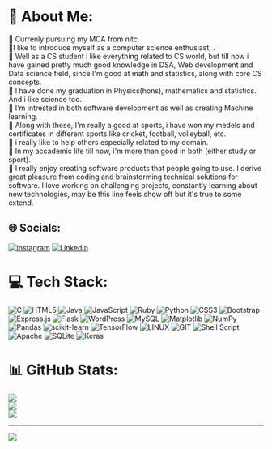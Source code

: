 # 💫 About Me:
🔭 Currenly pursuing my MCA from nitc.</br>
🌱I like to introduce myself as a computer science enthusiast, .</br>
🌱 Well as a CS student i like everything related to CS world, but till now i have gained pretty much good knowledge in DSA, Web    development and Data science field, since I'm good at math and statistics, along with core CS concepts.</br>
🌱 I have done my graduation in Physics(hons), mathematics and statistics. And i like science too.</br>
🌱 I'm intrested in both software development as well as creating Machine learning.</br>
🌱 Along with these, I'm really a good at sports, i have won my medels and certificates in different sports like cricket, football, volleyball,   etc.</br>
🌱 i really like to help others especially related to my domain.</br>
🌱 In my accademic life till now, i'm more than good in both (either study or sport).</br>
🌱 I really enjoy creating software products that people going to use. I derive great pleasure from coding and brainstorming technical solutions for software. I love working on challenging projects, constantly learning about new technologies, may be this line feels show off but it's true to some extend.</br>

## 🌐 Socials:
[![Instagram](https://img.shields.io/badge/Instagram-%23E4405F.svg?logo=Instagram&logoColor=white)](https://instagram.com/singh.prakash2) [![LinkedIn](https://img.shields.io/badge/LinkedIn-%230077B5.svg?logo=linkedin&logoColor=white)](https://linkedin.com/in/prakash-singh-bb6a99174) 

# 💻 Tech Stack:
![C](https://img.shields.io/badge/c-%2300599C.svg?style=for-the-badge&logo=c&logoColor=white) ![HTML5](https://img.shields.io/badge/html5-%23E34F26.svg?style=for-the-badge&logo=html5&logoColor=white) ![Java](https://img.shields.io/badge/java-%23ED8B00.svg?style=for-the-badge&logo=openjdk&logoColor=white) ![JavaScript](https://img.shields.io/badge/javascript-%23323330.svg?style=for-the-badge&logo=javascript&logoColor=%23F7DF1E) ![Ruby](https://img.shields.io/badge/ruby-%23CC342D.svg?style=for-the-badge&logo=ruby&logoColor=white) ![Python](https://img.shields.io/badge/python-3670A0?style=for-the-badge&logo=python&logoColor=ffdd54) ![CSS3](https://img.shields.io/badge/css3-%231572B6.svg?style=for-the-badge&logo=css3&logoColor=white) ![Bootstrap](https://img.shields.io/badge/bootstrap-%238511FA.svg?style=for-the-badge&logo=bootstrap&logoColor=white) ![Express.js](https://img.shields.io/badge/express.js-%23404d59.svg?style=for-the-badge&logo=express&logoColor=%2361DAFB) ![Flask](https://img.shields.io/badge/flask-%23000.svg?style=for-the-badge&logo=flask&logoColor=white) ![WordPress](https://img.shields.io/badge/WordPress-%23117AC9.svg?style=for-the-badge&logo=WordPress&logoColor=white) ![MySQL](https://img.shields.io/badge/mysql-%2300000f.svg?style=for-the-badge&logo=mysql&logoColor=white) ![Matplotlib](https://img.shields.io/badge/Matplotlib-%23ffffff.svg?style=for-the-badge&logo=Matplotlib&logoColor=black) ![NumPy](https://img.shields.io/badge/numpy-%23013243.svg?style=for-the-badge&logo=numpy&logoColor=white) ![Pandas](https://img.shields.io/badge/pandas-%23150458.svg?style=for-the-badge&logo=pandas&logoColor=white) ![scikit-learn](https://img.shields.io/badge/scikit--learn-%23F7931E.svg?style=for-the-badge&logo=scikit-learn&logoColor=white) ![TensorFlow](https://img.shields.io/badge/TensorFlow-%23FF6F00.svg?style=for-the-badge&logo=TensorFlow&logoColor=white) ![LINUX](https://img.shields.io/badge/Linux-FCC624?style=for-the-badge&logo=linux&logoColor=black) ![GIT](https://img.shields.io/badge/Git-fc6d26?style=for-the-badge&logo=git&logoColor=white)
![Shell Script](https://img.shields.io/badge/shell_script-%23121011.svg?style=for-the-badge&logo=gnu-bash&logoColor=white) ![Apache](https://img.shields.io/badge/apache-%23D42029.svg?style=for-the-badge&logo=apache&logoColor=white) ![SQLite](https://img.shields.io/badge/sqlite-%2307405e.svg?style=for-the-badge&logo=sqlite&logoColor=white) ![Keras](https://img.shields.io/badge/Keras-%23D00000.svg?style=for-the-badge&logo=Keras&logoColor=white)

# 📊 GitHub Stats:
![](https://github-readme-stats.vercel.app/api?username=prakashgolusingh&theme=dark&hide_border=false&include_all_commits=false&count_private=false)<br/>
![](https://github-readme-streak-stats.herokuapp.com/?user=prakashgolusingh&theme=dark&hide_border=false)<br/>
![](https://github-readme-stats.vercel.app/api/top-langs/?username=prakashgolusingh&theme=dark&hide_border=false&include_all_commits=false&count_private=false&layout=compact)

---
[![](https://visitcount.itsvg.in/api?id=prakashgolusingh&icon=0&color=0)](https://visitcount.itsvg.in)

<!-- Proudly created with GPRM ( https://gprm.itsvg.in ) -->

